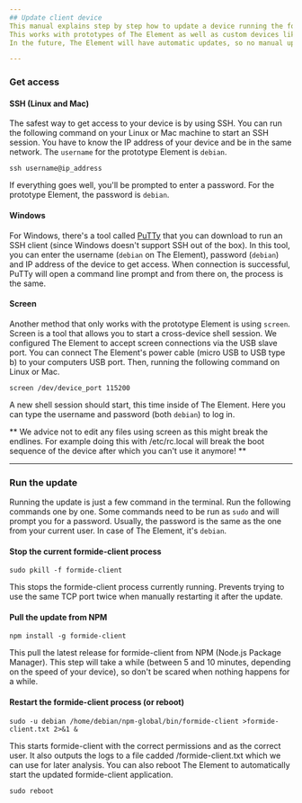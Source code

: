 ```yaml
---
## Update client device
This manual explains step by step how to update a device running the formide-client application.
This works with prototypes of The Element as well as custom devices like Raspberry Pi 2 or Beagle Bone Black.
In the future, The Element will have automatic updates, so no manual updating is required.

---
```

### Get access

#### SSH (Linux and Mac)
The safest way to get access to your device is by using SSH. You can run the following command on your Linux or Mac machine to start an SSH session. You have to know the IP address of your device and be in the same network. The `username` for the prototype Element is `debian`.

```
ssh username@ip_address
```

If everything goes well, you'll be prompted to enter a password. For the prototype Element, the password is `debian`.

#### Windows
For Windows, there's a tool called [PuTTy](http://www.putty.org) that you can download to run an SSH client (since Windows doesn't support SSH out of the box). In this tool, you can enter the username (`debian` on The Element), password (`debian`) and IP address of the device to get access. When connection is successful, PuTTy will open a command line prompt and from there on, the process is the same.

#### Screen
Another method that only works with the prototype Element is using `screen`. Screen is a tool that allows you to start a cross-device shell session. We configured The Element to accept screen connections via the USB slave port. You can connect The Element's power cable (micro USB to USB type b) to your computers USB port. Then, running the following command on Linux or Mac.

```
screen /dev/device_port 115200
```

A new shell session should start, this time inside of The Element. Here you can type the username and password (both `debian`) to log in.

** We advice not to edit any files using screen as this might break the endlines. For example doing this with /etc/rc.local will break the boot sequence of the device after which you can't use it anymore! **

---
### Run the update
Running the update is just a few command in the terminal. Run the following commands one by one. Some commands need to be run as `sudo` and will prompt you for a password. Usually, the password is the same as the one from your current user. In case of The Element, it's `debian`.

#### Stop the current formide-client process
```
sudo pkill -f formide-client
```
This stops the formide-client process currently running. Prevents trying to use the same TCP port twice when manually restarting it after the update.

#### Pull the update from NPM
```
npm install -g formide-client
```
This pull the latest release for formide-client from NPM (Node.js Package Manager). This step will take a while (between 5 and 10 minutes, depending on the speed of your device), so don't be scared when nothing happens for a while.

#### Restart the formide-client process (or reboot)
```
sudo -u debian /home/debian/npm-global/bin/formide-client >formide-client.txt 2>&1 &
```
This starts formide-client with the correct permissions and as the correct user. It also outputs the logs to a file cadded /formide-client.txt which we can use for later analysis. You can also reboot The Element to automatically start the updated formide-client application.

```
sudo reboot
```
